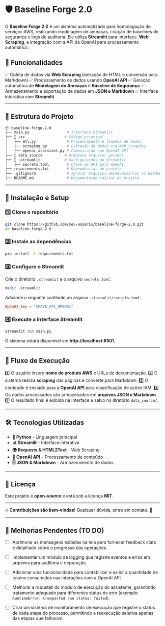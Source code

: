 # 🛡️ Baseline Forge 2.0

O **Baseline Forge 2.0** é um sistema automatizado para homologação de serviços AWS, realizando modelagem de ameaças, criação de baselines de segurança e logs de auditoria. Ele utiliza **Streamlit** para interface, **Web Scraping**, e integração com a API da OpenAI para processamento automático.

## 📌 Funcionalidades
✅ Coleta de dados via **Web Scraping** (extração de HTML e conversão para Markdown)
✅ Processamento de dados usando **OpenAI API**
✅ Geração automática de **Modelagem de Ameaças** e **Baseline de Segurança**
✅ Armazenamento e exportação de dados em **JSON e Markdown**
✅ Interface interativa com **Streamlit**

---

## 📂 Estrutura do Projeto

```bash
📦 baseline-forge-2.0
├── main.py                 # Interface Streamlit
├── 📂 src                  # Código principal
│   ├── etl.py              # Processamento e limpeza de dados
│   ├── scraping.py         # Extração de dados via Web Scraping
│   ├── openai_assistant.py # Comunicação com OpenAI API
├── 📂 data_source          # Armazena arquivos gerados
├── 📂 .streamlit           # Configurações do Streamlit
│   ├── secrets.toml        # Chave de API para OpenAI
├── requirements.txt        # Dependências do projeto
├── .gitignore              # Ignorar arquivos desnecessários no GitHub
├── README.md               # Documentação inicial do projeto
```

---

## 🚀 Instalação e Setup

### 1️⃣ **Clone o repositório**
```bash
git clone https://github.com/seu-usuario/baseline-forge-2.0.git
cd baseline-forge-2.0
```

### 2️⃣ **Instale as dependências**
```bash
pip install -r requirements.txt
```

### 3️⃣ **Configure o Streamlit**
Crie o diretório `.streamlit` e o arquivo `secrets.toml`:
```bash
mkdir .streamlit
```
Adicione o seguinte conteúdo ao arquivo `.streamlit/secrets.toml`:
```toml
OpenAI_key = "CHAVE_API_OPENAI"
```

### 4️⃣ **Execute a interface Streamlit**
```bash
streamlit run main.py
```
O sistema estará disponível em **http://localhost:8501**.

---

## 📡 Fluxo de Execução
1️⃣ O usuário insere **nome do produto AWS** e URLs de documentação.
2️⃣ O sistema realiza **scraping** das páginas e converte para Markdown.
3️⃣ O conteúdo é enviado para a **OpenAI API** para classificação de ações IAM.
4️⃣ Os dados processados são armazenados em **arquivos JSON e Markdown**.
5️⃣ O resultado final é exibido na interface e salvo no diretório `data_source/`.

---

## 🛠️ Tecnologias Utilizadas
- **🐍 Python** - Linguagem principal
- **📊 Streamlit** - Interface interativa
- **🌍 Requests & HTML2Text** - Web Scraping
- **🤖 OpenAI API** - Processamento de conteúdo
- **🗄️ JSON & Markdown** - Armazenamento de dados

---

## 📜 Licença
Este projeto é **open-source** e está sob a licença **MIT**.

---
🔥 **Contribuições são bem-vindas!** Qualquer dúvida, entre em contato. 🚀

---

## 📌 Melhorias Pendentes (TO DO)

- [ ] Aprimorar as mensagens exibidas na tela para fornecer feedback claro e detalhado sobre o progresso das operações.
- [ ] Implementar um módulo de logging que registre eventos e erros em arquivos para auditoria e depuração.
- [ ] Adicionar uma funcionalidade para contabilizar e exibir a quantidade de tokens consumidos nas interações com a OpenAI API.
- [ ] Melhorar a robustez do módulo de execução do assistente, garantindo tratamento adequado para diferentes status de erro (exemplo: `RuntimeError: Unexpected run status: failed`).
- [ ] Criar um sistema de monitoramento de execução que registre o status de cada etapa do processo, permitindo a reexecução seletiva apenas das etapas que falharam.

